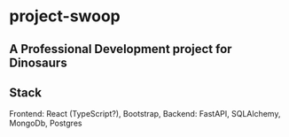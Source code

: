 # project-swoop
## A Professional Development project for Dinosaurs

## Stack

Frontend: React (TypeScript?), Bootstrap,
Backend: FastAPI, SQLAlchemy, MongoDb, Postgres
